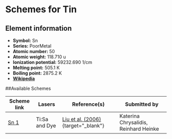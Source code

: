 # Schemes for Tin

## Element information

- **Symbol:** Sn
- **Series:** PoorMetal
- **Atomic number:** 50
- **Atomic weight:** 118.710 u
- **Ionization potential:** 59232.690 1/cm
- **Melting point:** 505.1 K
- **Boiling point:** 2875.2 K
- [**Wikipedia**](https://en.wikipedia.org/wiki/Tin)

##Available Schemes

|       Scheme link       |    Lasers     |                                   Reference(s)                                   |             Submitted by              |
| ----------------------- | ------------- | -------------------------------------------------------------------------------- | ------------------------------------- |
| [Sn 1](../sn/sn-001.md) | Ti:Sa and Dye | [Liu et al. (2006)](https://doi.org/10.1016/j.nimb.2005.09.014){target="_blank"} | Katerina Chrysalidis, Reinhard Heinke |
